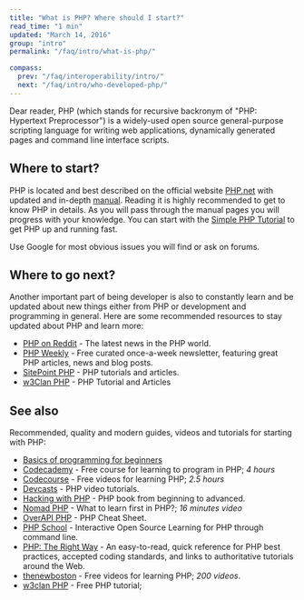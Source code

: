 ```yaml
---
title: "What is PHP? Where should I start?"
read_time: "1 min"
updated: "March 14, 2016"
group: "intro"
permalink: "/faq/intro/what-is-php/"

compass:
  prev: "/faq/interoperability/intro/"
  next: "/faq/intro/who-developed-php/"
---
```


Dear reader, PHP (which stands for recursive backronym of "PHP: Hypertext
Preprocessor") is a widely-used open source general-purpose scripting language
for writing web applications, dynamically generated pages and command line
interface scripts.

## Where to start?

PHP is located and best described on the official website
[PHP.net](http://php.net) with updated and in-depth [manual](http://php.net/manual).
Reading it is highly recommended to get to know PHP in details. As you will pass
through the manual pages you will progress with your knowledge. You can start
with the [Simple PHP Tutorial](http://php.net/manual/en/tutorial.php) to get
PHP up and running fast.

Use Google for most obvious issues you will find or ask on forums.

## Where to go next?

Another important part of being developer is also to constantly learn and be updated
about new things either from PHP or development and programming in general. Here
are some recommended resources to stay updated about PHP and learn more:

* [PHP on Reddit](https://www.reddit.com/r/PHP) - The latest news in the PHP world.
* [PHP Weekly](http://phpweekly.com) - Free curated once-a-week newsletter,
  featuring great PHP articles, news and blog posts.
* [SitePoint PHP](http://www.sitepoint.com/php/) - PHP tutorials and articles.
* [w3Clan PHP](http://php.w3clan.com) - PHP Tutorial and Articles

## See also

Recommended, quality and modern guides, videos and tutorials for starting with PHP:

* [Basics of programming for beginners](http://avinashseth.com/basics-programming-for-beginners/)
* [Codecademy](http://www.codecademy.com/tracks/php) - Free course for learning to program in PHP; *4 hours*
* [Codecourse](https://www.youtube.com/watch?v=QRmmISj6Rrw&list=PLfdtiltiRHWFD41D_LDomY1Fb-O9MtFqq) - Free videos for learning PHP; *2.5 hours*
* [Devcasts](https://www.devcasts.io/tag/php/) - PHP video tutorials.
* [Hacking with PHP](http://www.hackingwithphp.com/) - PHP book from beginning to advanced.
* [Nomad PHP](https://www.youtube.com/watch?v=LpDSq7K_sUg) - What to learn first in PHP?; *16 minutes video*
* [OverAPI PHP](http://overapi.com/php) - PHP Cheat Sheet.
* [PHP School](http://phpschool.io) - Interactive Open Source Learning for PHP through command line.
* [PHP: The Right Way](http://phptherightway.com) - An easy-to-read, quick reference for PHP best practices, accepted coding standards, and links to authoritative tutorials around the Web.
* [thenewboston](https://www.thenewboston.com/videos.php?cat=11) - Free videos for learning PHP; *200 videos*.
* [w3clan PHP](https://php.w3clan.com) - Free PHP tutorial; 
